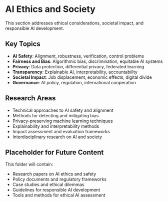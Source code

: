 # AI Ethics and Society

This section addresses ethical considerations, societal impact, and responsible AI development.

## Key Topics

- **AI Safety**: Alignment, robustness, verification, control problems
- **Fairness and Bias**: Algorithmic bias, discrimination, equitable AI systems
- **Privacy**: Data protection, differential privacy, federated learning
- **Transparency**: Explainable AI, interpretability, accountability
- **Societal Impact**: Job displacement, economic effects, digital divide
- **Governance**: AI policy, regulation, international cooperation

## Research Areas

- Technical approaches to AI safety and alignment
- Methods for detecting and mitigating bias
- Privacy-preserving machine learning techniques
- Explainability and interpretability methods
- Impact assessment and evaluation frameworks
- Interdisciplinary research on AI and society

## Placeholder for Future Content

This folder will contain:
- Research papers on AI ethics and safety
- Policy documents and regulatory frameworks
- Case studies and ethical dilemmas
- Guidelines for responsible AI development
- Tools and methods for ethical AI assessment